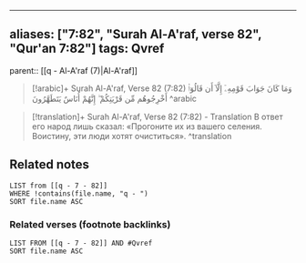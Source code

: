 
---
aliases: ["7:82", "Surah Al-A'raf, verse 82", "Qur'an 7:82"]
tags: Qvref
---

parent:: [[q - Al-A'raf (7)|Al-A'raf]]

> [!arabic]+ Surah Al-A'raf, Verse 82 (7:82)
> <span class="quran-arabic">وَمَا كَانَ جَوَابَ قَوْمِهِۦٓ إِلَّآ أَن قَالُوٓا۟ أَخْرِجُوهُم مِّن قَرْيَتِكُمْ ۖ إِنَّهُمْ أُنَاسٌ يَتَطَهَّرُونَ</span>
^arabic

> [!translation]+ Surah Al-A'raf, Verse 82 (7:82) - Translation
> В ответ его народ лишь сказал: «Прогоните их из вашего селения. Воистину, эти люди хотят очиститься».
^translation



## Related notes
```dataview
LIST from [[q - 7 - 82]]
WHERE !contains(file.name, "q - ")
SORT file.name ASC
```

### Related verses (footnote backlinks)
```dataview
LIST FROM [[q - 7 - 82]] AND #Qvref
SORT file.name ASC
```

